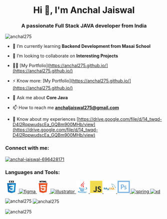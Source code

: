 <h1 align="center">Hi 👋, I'm Anchal Jaiswal</h1>
<h3 align="center">A passionate Full Stack JAVA developer from India</h3>

<p align="left"> <img src="https://komarev.com/ghpvc/?username=anchal275&label=Profile%20views&color=0e75b6&style=flat" alt="anchal275" /> </p>


- 🌱 I’m currently learning **Backend Development from Masai School**

- 👯 I’m looking to collaborate on **Interesting Projects**

- 👨‍💻  [My Portfolio](https://anchal275.github.io/](https://anchal275.github.io/)
- ⚡ Know more: [My Portfolio](https://anchal275.github.io/](https://anchal275.github.io/)

- 💬 Ask me about **Core Java**



- 📫 How to reach me **anchaljaiswal275@gmail.com**

- 📄 Know about my experiences [https://drive.google.com/file/d/14_twqd-D4l2RppwudscEa_GQBm900MHb/view](https://drive.google.com/file/d/14_twqd-D4l2RppwudscEa_GQBm900MHb/view)

<h3 align="left">Connect with me:</h3>
<p align="left">
<a href="https://linkedin.com/in/anchal-jaiswal-696428171" target="blank"><img align="center" src="https://raw.githubusercontent.com/rahuldkjain/github-profile-readme-generator/master/src/images/icons/Social/linked-in-alt.svg" alt="anchal-jaiswal-696428171" height="30" width="40" /></a>
</p>

<h3 align="left">Languages and Tools:</h3>
<p align="left"> <a href="https://www.w3schools.com/css/" target="_blank" rel="noreferrer"> <img src="https://raw.githubusercontent.com/devicons/devicon/master/icons/css3/css3-original-wordmark.svg" alt="css3" width="40" height="40"/> </a> <a href="https://www.figma.com/" target="_blank" rel="noreferrer"> <img src="https://www.vectorlogo.zone/logos/figma/figma-icon.svg" alt="figma" width="40" height="40"/> </a> <a href="https://www.w3.org/html/" target="_blank" rel="noreferrer"> <img src="https://raw.githubusercontent.com/devicons/devicon/master/icons/html5/html5-original-wordmark.svg" alt="html5" width="40" height="40"/> </a> <a href="https://www.adobe.com/in/products/illustrator.html" target="_blank" rel="noreferrer"> <img src="https://www.vectorlogo.zone/logos/adobe_illustrator/adobe_illustrator-icon.svg" alt="illustrator" width="40" height="40"/> </a> <a href="https://www.java.com" target="_blank" rel="noreferrer"> <img src="https://raw.githubusercontent.com/devicons/devicon/master/icons/java/java-original.svg" alt="java" width="40" height="40"/> </a> <a href="https://developer.mozilla.org/en-US/docs/Web/JavaScript" target="_blank" rel="noreferrer"> <img src="https://raw.githubusercontent.com/devicons/devicon/master/icons/javascript/javascript-original.svg" alt="javascript" width="40" height="40"/> </a> <a href="https://www.mysql.com/" target="_blank" rel="noreferrer"> <img src="https://raw.githubusercontent.com/devicons/devicon/master/icons/mysql/mysql-original-wordmark.svg" alt="mysql" width="40" height="40"/> </a> <a href="https://www.photoshop.com/en" target="_blank" rel="noreferrer"> <img src="https://raw.githubusercontent.com/devicons/devicon/master/icons/photoshop/photoshop-line.svg" alt="photoshop" width="40" height="40"/> </a> <a href="https://spring.io/" target="_blank" rel="noreferrer"> <img src="https://www.vectorlogo.zone/logos/springio/springio-icon.svg" alt="spring" width="40" height="40"/> </a> <a href="https://www.adobe.com/products/xd.html" target="_blank" rel="noreferrer"> <img src="https://cdn.worldvectorlogo.com/logos/adobe-xd.svg" alt="xd" width="40" height="40"/> </a> </p>

<p><img align="left" src="https://github-readme-stats.vercel.app/api/top-langs?username=anchal275&show_icons=true&locale=en&layout=compact" alt="anchal275" /></p>

<p>&nbsp;<img align="center" src="https://github-readme-stats.vercel.app/api?username=anchal275&show_icons=true&locale=en" alt="anchal275" /></p>

<p><img align="center" src="https://github-readme-streak-stats.herokuapp.com/?user=anchal275&" alt="anchal275" /></p>
